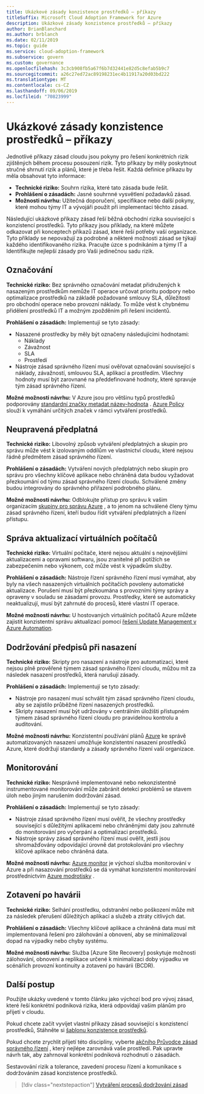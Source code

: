 ```yaml
---
title: Ukázkové zásady konzistence prostředků – příkazy
titleSuffix: Microsoft Cloud Adoption Framework for Azure
description: Ukázkové zásady konzistence prostředků – příkazy
author: BrianBlanchard
ms.author: brblanch
ms.date: 02/11/2019
ms.topic: guide
ms.service: cloud-adoption-framework
ms.subservice: govern
ms.custom: governance
ms.openlocfilehash: 3c3cb908fb5a67f6b7d32441e82d5c8efab5b9c7
ms.sourcegitcommit: a26c27ed72ac89198231ec4b11917a20d03bd222
ms.translationtype: MT
ms.contentlocale: cs-CZ
ms.lasthandoff: 09/06/2019
ms.locfileid: "70823999"
---
```

# <a name="resource-consistency-sample-policy-statements"></a>Ukázkové zásady konzistence prostředků – příkazy

Jednotlivé příkazy zásad cloudu jsou pokyny pro řešení konkrétních rizik zjištěných během procesu posouzení rizik. Tyto příkazy by měly poskytnout stručné shrnutí rizik a plánů, které je třeba řešit. Každá definice příkazu by měla obsahovat tyto informace:

- **Technické riziko:** Souhrn rizika, které tato zásada bude řešit.
- **Prohlášení o zásadách:** Jasné souhrnné vysvětlení požadavků zásad.
- **Možnosti návrhu:** Užitečná doporučení, specifikace nebo další pokyny, které mohou týmy IT a vývojáři použít při implementaci těchto zásad.

Následující ukázkové příkazy zásad řeší běžná obchodní rizika související s konzistencí prostředků. Tyto příkazy jsou příklady, na které můžete odkazovat při konceptech příkazů zásad, které řeší potřeby vaší organizace. Tyto příklady se nepovažují za podrobné a některé možnosti zásad se týkají každého identifikovaného rizika. Pracujte úzce s podnikáním a týmy IT a Identifikujte nejlepší zásady pro Vaši jedinečnou sadu rizik.

## <a name="tagging"></a>Označování

**Technické riziko:** Bez správného označování metadat přidružených k nasazeným prostředkům nemůže IT operace určovat prioritu podpory nebo optimalizace prostředků na základě požadované smlouvy SLA, důležitosti pro obchodní operace nebo provozní náklady. To může vést k chybnému přidělení prostředků IT a možným zpožděním při řešení incidentů.

**Prohlášení o zásadách:** Implementují se tyto zásady:

- Nasazené prostředky by měly být označeny následujícími hodnotami:
  - Náklady
  - Závažnost
  - SLA
  - Prostředí
- Nástroje zásad správného řízení musí ověřovat označování související s náklady, závažností, smlouvou SLA, aplikací a prostředím. Všechny hodnoty musí být zarovnané na předdefinované hodnoty, které spravuje tým zásad správného řízení.

**Možné možnosti návrhu:** V Azure jsou pro většinu typů prostředků podporovány [standardní značky metadat název-hodnota](/azure/azure-resource-manager/resource-group-using-tags) . [Azure Policy](/azure/governance/policy/overview) slouží k vymáhání určitých značek v rámci vytváření prostředků.

## <a name="ungoverned-subscriptions"></a>Neupravená předplatná

**Technické riziko:** Libovolný způsob vytváření předplatných a skupin pro správu může vést k izolovaným oddílům ve vlastnictví cloudu, které nejsou řádně předmětem zásad správného řízení.

**Prohlášení o zásadách:** Vytváření nových předplatných nebo skupin pro správu pro všechny klíčové aplikace nebo chráněná data budou vyžadovat přezkoumání od týmu zásad správného řízení cloudu. Schválené změny budou integrovány do správného přiřazení podrobného plánu.

**Možné možnosti návrhu:** Odblokujte přístup pro správu k vašim organizacím [skupiny pro správu Azure](/azure/governance/management-groups) , a to jenom na schválené členy týmu zásad správného řízení, kteří budou řídit vytváření předplatných a řízení přístupu.

## <a name="manage-updates-to-virtual-machines"></a>Správa aktualizací virtuálních počítačů

**Technické riziko:** Virtuální počítače, které nejsou aktuální s nejnovějšími aktualizacemi a opravami softwaru, jsou zranitelné při potížích se zabezpečením nebo výkonem, což může vést k výpadkům služby.

**Prohlášení o zásadách:** Nástroje řízení správného řízení musí vymáhat, aby byly na všech nasazených virtuálních počítačích povoleny automatické aktualizace. Porušení musí být přezkoumána s provozními týmy správy a opraveny v souladu se zásadami provozu. Prostředky, které se automaticky neaktualizují, musí být zahrnuté do procesů, které vlastní IT operace.

**Možné možnosti návrhu:** U hostovaných virtuálních počítačů Azure můžete zajistit konzistentní správu aktualizací pomocí [řešení Update Management v Azure Automation](/azure/automation/automation-update-management).

## <a name="deployment-compliance"></a>Dodržování předpisů při nasazení

**Technické riziko:** Skripty pro nasazení a nástroje pro automatizaci, které nejsou plně prověřené týmem zásad správného řízení cloudu, můžou mít za následek nasazení prostředků, která narušují zásady.

**Prohlášení o zásadách:** Implementují se tyto zásady:

- Nástroje pro nasazení musí schválit tým zásad správného řízení cloudu, aby se zajistilo průběžné řízení nasazených prostředků.
- Skripty nasazení musí být udržovány v centrálním úložišti přístupném týmem zásad správného řízení cloudu pro pravidelnou kontrolu a auditování.

**Možné možnosti návrhu:** Konzistentní používání plánů [Azure](/azure/governance/blueprints) ke správě automatizovaných nasazení umožňuje konzistentní nasazení prostředků Azure, které dodržují standardy a zásady správného řízení vaší organizace.

## <a name="monitoring"></a>Monitorování

**Technické riziko:** Nesprávně implementované nebo nekonzistentně instrumentované monitorování může zabránit detekci problémů se stavem úloh nebo jiným narušením dodržování zásad.

**Prohlášení o zásadách:** Implementují se tyto zásady:

- Nástroje zásad správného řízení musí ověřit, že všechny prostředky související s důležitými aplikacemi nebo chráněnými daty jsou zahrnuté do monitorování pro vyčerpání a optimalizaci prostředků.
- Nástroje správy zásad správného řízení musí ověřit, jestli jsou shromažďovány odpovídající úrovně dat protokolování pro všechny klíčové aplikace nebo chráněná data.

**Možné možnosti návrhu:** [Azure monitor](/azure/azure-monitor/overview) je výchozí služba monitorování v Azure a při nasazování prostředků se dá vymáhat konzistentní monitorování prostřednictvím [Azure modrotisky](/azure/governance/blueprints) .

## <a name="disaster-recovery"></a>Zotavení po havárii

**Technické riziko:** Selhání prostředku, odstranění nebo poškození může mít za následek přerušení důležitých aplikací a služeb a ztráty citlivých dat.

**Prohlášení o zásadách:** Všechny klíčové aplikace a chráněná data musí mít implementovaná řešení pro zálohování a obnovení, aby se minimalizoval dopad na výpadky nebo chyby systému.

**Možné možnosti návrhu:** Služba [Azure Site Recovery] poskytuje možnosti zálohování, obnovení a replikace určené k minimalizaci doby výpadku ve scénářích provozní kontinuity a zotavení po havárii (BCDR).

## <a name="next-steps"></a>Další postup

Použijte ukázky uvedené v tomto článku jako výchozí bod pro vývoj zásad, které řeší konkrétní podniková rizika, která odpovídají vašim plánům pro přijetí v cloudu.

Pokud chcete začít vyvíjet vlastní příkazy zásad související s konzistencí prostředků, Stáhněte si [šablonu konzistence prostředků](./template.md).

Pokud chcete zrychlit přijetí této disciplíny, vyberte [akčního Průvodce zásad správného řízení](../journeys/index.md) , který nejlépe zarovnává vaše prostředí. Pak upravte návrh tak, aby zahrnoval konkrétní podniková rozhodnutí o zásadách.

Sestavování rizik a tolerance, zavedení procesu řízení a komunikace s dodržováním zásad konzistence prostředků.

> [!div class="nextstepaction"]
> [Vytváření procesů dodržování zásad](./compliance-processes.md)
